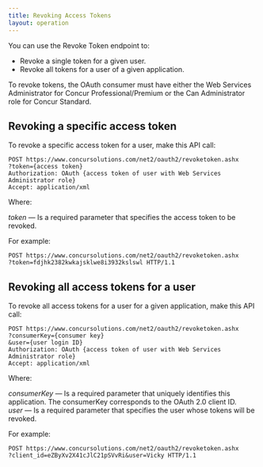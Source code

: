 ```yaml
---
title: Revoking Access Tokens 
layout: operation
---
```





You can use the Revoke Token endpoint to:

* Revoke a single token for a given user.
* Revoke all tokens for a user of a given application.

To revoke tokens, the OAuth consumer must have either the Web Services Administrator for Concur Professional/Premium or the Can Administrator role for Concur Standard.

## Revoking a specific access token

To revoke a specific access token for a user, make this API call:

```
POST https://www.concursolutions.com/net2/oauth2/revoketoken.ashx
?token={access token}
Authorization: OAuth {access token of user with Web Services Administrator role}
Accept: application/xml
```
Where:

_token_ — Is a required parameter that specifies the access token to be revoked.

For example:

```
POST https://www.concursolutions.com/net2/oauth2/revoketoken.ashx
?token=fdjhk2382kwkajsklwe8i3932kslswl HTTP/1.1
```
##  Revoking all access tokens for a user

To revoke all access tokens for a user for a given application, make this API call:

```
POST https://www.concursolutions.com/net2/oauth2/revoketoken.ashx
?consumerKey={consumer key}
&user={user login ID}
Authorization: OAuth {access token of user with Web Services Administrator role}
Accept: application/xml
```
Where:

_consumerKey_ — Is a required parameter that uniquely identifies this application. The consumerKey corresponds to the OAuth 2.0 client ID.  
_user_ — Is a required parameter that specifies the user whose tokens will be revoked.

For example:

```
POST https://www.concursolutions.com/net2/oauth2/revoketoken.ashx
?client_id=eZByXv2X41cJlC21pSVvRi&user=Vicky HTTP/1.1
```
